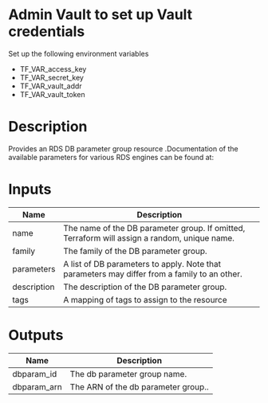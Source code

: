 # Admin Vault to set up Vault credentials

Set up the following environment variables

* TF_VAR_access_key 
* TF_VAR_secret_key
* TF_VAR_vault_addr
* TF_VAR_vault_token

# Description
Provides an RDS DB parameter group resource .Documentation of the available parameters for various RDS engines can be found at:

# Inputs
| Name | Description |
| ------------- | ------------- |
|  name | The name of the DB parameter group. If omitted, Terraform will assign a random, unique name. |
|  family | The family of the DB parameter group. |
|  parameters |  A list of DB parameters to apply. Note that parameters may differ from a family to an other. |
|  description  | The description of the DB parameter group.  |
|  tags | A mapping of tags to assign to the resource |

# Outputs
| Name | Description |
| ------------- | ------------- |
|  dbparam_id |The db parameter group name. |
|  dbparam_arn | The ARN of the db parameter group.. |
